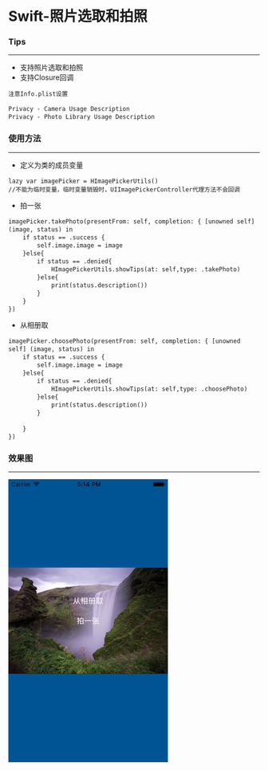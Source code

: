 # Swift-照片选取和拍照

### Tips

---

- 支持照片选取和拍照
- 支持Closure回调

`注意Info.plist设置`

```
Privacy - Camera Usage Description
Privacy - Photo Library Usage Description
```

### 使用方法  
---

- 定义为类的成员变量

```
lazy var imagePicker = HImagePickerUtils()
//不能为临时变量，临时变量销毁时，UIImagePickerController代理方法不会回调
```

- 拍一张

```
imagePicker.takePhoto(presentFrom: self, completion: { [unowned self] (image, status) in
    if status == .success {
        self.image.image = image
    }else{
        if status == .denied{
            HImagePickerUtils.showTips(at: self,type: .takePhoto)
        }else{
            print(status.description())
        }
    }
})

```
- 从相册取

```
imagePicker.choosePhoto(presentFrom: self, completion: { [unowned self] (image, status) in
    if status == .success {
        self.image.image = image
    }else{
        if status == .denied{
            HImagePickerUtils.showTips(at: self,type: .choosePhoto)
        }else{
            print(status.description())
        }
        
    }
})
```


### 效果图
---

>
![](https://github.com/iFallen/HImagePickerUtils-Swift/raw/master/ScreenShots/1.png)
